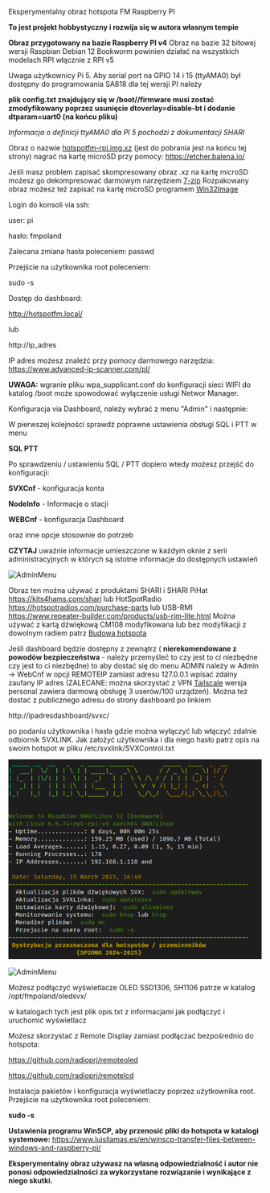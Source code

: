 Eksperymentalny obraz hotspota FM  Raspberry PI

**To jest projekt hobbystyczny i rozwija się w autora własnym tempie**

**Obraz przygotowany na bazie Raspberry PI v4**  Obraz na bazie 32 bitowej wersji Raspbian Debian 12 Bookworm powinien działać na wszystkich modelach RPI włącznie z RPI v5

Uwaga użytkownicy Pi 5. Aby serial port na GPIO 14 i 15 (ttyAMA0) był dostępny do programowania SA818 dla tej wersji PI należy 

**plik config.txt znajdujący się w /boot//firmware musi zostać zmodyfikowany poprzez usunięcie dtoverlay=disable-bt
i dodanie dtparam=uart0  (na końcu pliku)**

_Informacja o definicji ttyAMA0 dla PI 5 pochodzi z dokumentacji SHARI_

Obraz o nazwie [hotspotfm-rpi.img.xz](https://github.com/radioprj/raspberrypi/releases/download/v1.0/hotspotfm-rpi.img.xz) (jest do pobrania jest na końcu tej strony) nagrać na kartę microSD przy pomocy: https://etcher.balena.io/

Jeśli masz problem zapisać skompresowany obraz .xz na kartę microSD możesz go dekompresować darmowym narzędziem [7-zip](http://www.e7z.org/free-download.htm) Rozpakowany obraz możesz też zapisać na kartę microSD programem [Win32Image](https://sourceforge.net/projects/win32diskimager/files/Archive/)

Login do konsoli via ssh:

user: pi

hasło: fmpoland

Zalecana zmiana hasła poleceniem: passwd

Przejście na użytkownika root poleceniem:

sudo -s

Dostęp do dashboard:

http://hotspotfm.local/

lub

http://ip_adres

IP adres możesz znaleźć przy pomocy darmowego narzędzia: https://www.advanced-ip-scanner.com/pl/

**UWAGA:** wgranie pliku wpa_supplicant.conf do konfiguracji sieci WIFI do katalog /boot może spowodować wyłączenie usługi Networ Manager. 

Konfiguracja via Dashboard, należy wybrać z menu "Admin" i następnie:

W pierwszej kolejności sprawdź poprawne ustawienia obsługi SQL i PTT w menu

**SQL PTT**

Po sprawdzeniu / ustawieniu SQL / PTT dopiero wtedy możesz przejść do konfiguracji:

**SVXCnf** - konfiguracja konta 

**NodeInfo** - Informacje o stacji

**WEBCnf** - konfiguracja Dashboard

oraz inne opcje stosownie do potrzeb

**CZYTAJ** uważnie informacje umieszczone w każdym oknie z serii administracyjnych
w których są istotne informacje do dostępnych ustawień

![AdminMenu](https://github.com/radioprj/raspberrypi/blob/main/admin-menu.png)

Obraz ten można używać z produktami SHARI i SHARI PiHat https://kits4hams.com/shari lub HotSpotRadio https://hotspotradios.com/purchase-parts lub USB-RMI https://www.repeater-builder.com/products/usb-rim-lite.html
Można używać z kartą dźwiękową CM108 modyfikowana lub bez modyfikacji z dowolnym radiem patrz [Budowa hotspota](https://fm-poland.pl/budowa-hotspota/)

Jeśli dashboard będzie dostępny z zewnątrz ( **nierekomendowane z powodów bezpieczeństwa** - należy przemyśleć to czy jest to ci niezbędne czy jest to ci niezbędne) to aby dostać się do menu ADMIN należy w Admin -> WebCnf w opcji REMOTEIP zamiast adresu 127.0.0.1 wpisać zdalny zaufany IP adres (ZALECANE: można skorzystać z VPN [Tailscale](https://tailscale.com/) wersja personal zawiera darmową obsługę 3 userów/100 urządzeń). Można też dostać z publicznego adresu do strony dashboard po linkiem

http://ipadresdashboard/svxc/

po podaniu użytkownika i hasła gdzie można wyłączyć lub włączyć zdalnie odbiornik SVXLINK. Jak założyć użytkownika i dla niego hasło patrz opis na swoim hotspot w pliku /etc/svxlink/SVXControl.txt

![AdminMenu](https://github.com/radioprj/raspberrypi/blob/main/hotspot-login.png)


![AdminMenu](https://github.com/radioprj/raspberrypi/blob/main/displays-svx.png)

Możesz podłączyć wyświetlacze  OLED SSD1306, SH1106 patrze w katalog /opt/fmpoland/oledsvx/

w katalogach tych jest plik opis.txt z informacjami jak podłączyć i uruchomić wyświetlacz

Możesz skorzystać z Remote Display zamiast podłączać bezpośrednio do hotspota:

https://github.com/radioprj/remoteoled

https://github.com/radioprj/remotelcd

Instalacja pakietów i konfiguracja wyświetlaczy poprzez użytkownika root. Przejście na użytkownika root poleceniem:

**sudo -s**


**Ustawienia programu WinSCP, aby przenosić pliki do hotspota w katalogi systemowe:** https://www.luisllamas.es/en/winscp-transfer-files-between-windows-and-raspberry-pi/


**Eksperymentalny obraz używasz na własną odpowiedzialność i autor nie ponosi odpowiedzialności za wykorzystane rozwiązanie i wynikające z niego skutki.**
